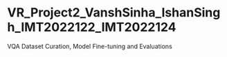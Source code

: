 # VR_Project2_VanshSinha_IshanSingh_IMT2022122_IMT2022124
VQA Dataset Curation, Model Fine-tuning and Evaluations

